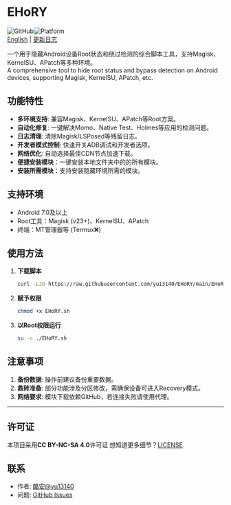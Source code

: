 # EHoRY

![GitHub](https://img.shields.io/badge/License-开源协议-blue)![Platform](https://img.shields.io/badge/Platform-Android-green)  
[English](readme_en.md) | [更新日志](update_log.md)

一个用于隐藏Android设备Root状态和绕过检测的综合脚本工具，支持Magisk、KernelSU、APatch等多种环境。  
A comprehensive tool to hide root status and bypass detection on Android devices, supporting Magisk, KernelSU, APatch, etc.

## 功能特性
- **多环境支持**: 兼容Magisk、KernelSU、APatch等Root方案。
- **自动化修复**: 一键解决Momo、Native Test、Holmes等应用的检测问题。
- **日志清理**: 清除Magisk/LSPosed等残留日志。
- **开发者模式控制**: 快速开关ADB调试和开发者选项。
- **网络优化**: 自动选择最佳CDN节点加速下载。
- **便捷安装模块**：一键安装本地文件夹中的的所有模块。
- **安装所需模块**：支持安装隐藏环境所需的模块。

## 支持环境
- Android 7.0及以上
- Root工具：Magisk (v23+)、KernelSU、APatch
- 终端：MT管理器等 (Termux❌)

## 使用方法
1. **下载脚本**  
   ```bash
   curl -LJO https://raw.githubusercontent.com/yu13140/EHoRY/main/EHoRY.sh
   ```
2. **赋予权限**  
   ```bash
   chmod +x EHoRY.sh
   ```
3. **以Root权限运行**  
   ```bash
   su -c ./EHoRY.sh
   ```

## 注意事项
1. **备份数据**: 操作前建议备份重要数据。
2. **救砖准备**: 部分功能涉及分区修改，需确保设备可进入Recovery模式。
3. **网络要求**: 模块下载依赖GitHub，若连接失败请使用代理。

---

## 许可证
本项目采用**CC BY-NC-SA 4.0**许可证
想知道更多细节？[LICENSE](https://github.com/yu13140/EHoRY/blob/main/LICENSE).

## 联系
- 作者: [酷安@yu13140](https://www.coolapk.com/u/24898135)
- 问题: [GitHub Issues](https://github.com/yu13140/EHoRY/issues)